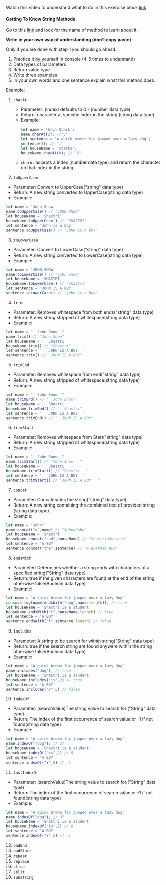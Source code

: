 Watch this video to understand what to do in this exercise block [link](https://www.youtube.com/watch?v=zGpplZj4zY0&feature=youtu.be)

#### Getting To Know String Methods

Go to this [link](https://developer.mozilla.org/en-US/docs/Web/JavaScript/Reference/Global_Objects/String) and look for the name of method to learn about it.

**Write in your own way of understanding (don't copy paste)**

Only if you are done with step 1 you should go ahead.

1. Practice it by yourself in console (4-5 times to understand)
2. Data types of parameters
3. Return value type
4. Write three examples
5. In your own words and one sentence explain what this method does.

Example:

1. `charAt`

   - Parameter: (index) defaults to 0 - (number data type)
   - Return: character at specific index in the string (string data type)
   - Example:
     ```js
     let name = 'Arya Stark';
     name.charAt(2); //"y"
     let sentence = 'A quick brown fox jumped over a lazy dog';
     sentence(4); // "i"
     let houseName = 'Starks';
     houseName.charAt(0); // "S"
     ```
   - `charAt` accepts a index (number data type) and return the character on that index in the string.

2. `toUpperCase`
- Parameter: Convert to UpperCase("string" data type)
- Return: A new string converted to UpperCase(string data type)
- Example:
```js
let name = 'John Snow'
name.toUpperCase() // "JOHN SNOW"
let houseName = 'Shastri'
houseName.toUpperCase() // "SHASTRI"
let sentence = 'John is a boy'
sentence.toUpperCase() // "JOHN IS A BOY"
```
3. `toLowerCase`
- Parameter: Convert to LowerCase("string" data type)
- Return: A new string converted to LowerCase(string data type)
- Example:
```js
let name = 'JOHN SNOW'
name.toLowerCase() // "john snow"
let houseName = 'SHASTRI'
houseName.toLowerCase() // "shastri"
let sentence = 'JOHN IS A BOY'
sentence.toLowerCase() // "john is a boy"
```
4. `trim`
- Parameter: Removes whitespace from both ends("string" data type)
- Return: A new string stripped of whitespace(string data type)
- Example:
```js
let name = "  John Snow  "
name.trim() // "John Snow"
let houseName = '  Shastri   '
houseName.trim() // "Shastri"
let sentence = '   JOHN IS A BOY  '
sentence.trim() // "JOHN IS A BOY"
```

5. `trimEnd`
- Parameter: Removes whitespace from end("string" data type)
- Return: A new string stripped of whitespace(string data type)
- Example:
```js
let name = "  John Snow  "
name.trimEnd() // "  John Snow"
let houseName = '  Shastri   '
houseName.trimEnd() // "  Shastri"
let sentence = '   JOHN IS A BOY  '
sentence.trimEnd() // "  JOHN IS A BOY"
```
6. `trimStart`
- Parameter: Removes whitespace from Start("string" data type)
- Return: A new string stripped of whitespace(string data type)
- Example:
```js
let name = "  John Snow  "
name.trimStart() // "John Snow   "
let houseName = '  Shastri   '
houseName.trimStart() // "Shastri   "
let sentence = '   JOHN IS A BOY  '
sentence.trimStart() // "JOHN IS A BOY   "
```
7. `concat`
- Parameter: Concatenates the string("string" data type)
- Return: A new string containing the combined text of provided string (string data type)
- Example:
```js
let name = "John"
name.concat("a",name) // "JohnaJohn"
let houseName = 'Shastri'
houseName.concat("and",houseName) // "ShastriaShastri"
let sentence = 'A BOY'
sentence.concat("the",sentence) // "A BOYtheA BOY"
```
8. `endsWith`
- Parameter: Determines whether a string ends with characters of a specified string("String" data type)
- Return: true if the given characters are found at the end of the string otherwise false(Boolean data type)
- Example:
```js
let name = "A quick brown fox jumped over a lazy dog"
console.log(name.endsWith("dog",name.length)); // true
let houseName = 'Shastri is a student'
houseName.endsWith("t",houseName.length) // true
let sentence = 'A BOY'
sentence.endsWith("t",sentence.length) // false
```
9. `includes`
- Parameter: A string to be search for within string("String" data type)
- Return: true if the search string are found anywere within the string otherwise false(Boolean data type)
- Example:
```js
let name = "A quick brown fox jumped over a lazy dog"
name.includes("dog"); // true
let houseName = 'Shastri is a student'
houseName.includes("is",2) // true
let sentence = 'A BOY'
sentence.includes("Y",5) // false
```
10. `indexOf`
- Parameter: (searchValue)The string value to search for.("String" data type)
- Return: The index of the first occurrence of search value,or -1 if not found(string data type)
- Example:
```js
let name = "A quick brown fox jumped over a lazy dog"
name.indexOf("dog"); // 37
let houseName = 'Shastri is a student'
houseName.indexOf("is",2) // 8
let sentence = 'A BOY'
sentence.indexOf("Y",5) // -1
```


11. `lastIndexOf`
- Parameter: (searchValue)The string value to search for.("String" data type)
- Return: The index of the first occurrence of search value,or -1 if not found(string data type)
- Example:
```js
let name = "A quick brown fox jumped over a lazy dog"
name.indexOf("dog"); // 37
let houseName = 'Shastri is a student'
houseName.indexOf("is",2) // 8
let sentence = 'A BOY'
sentence.indexOf("Y",5) // -1
```
12. `padEnd`
13. `padStart`
14. `repeat`
15. `replace`
16. `slice`
17. `split`
18. `substring`
